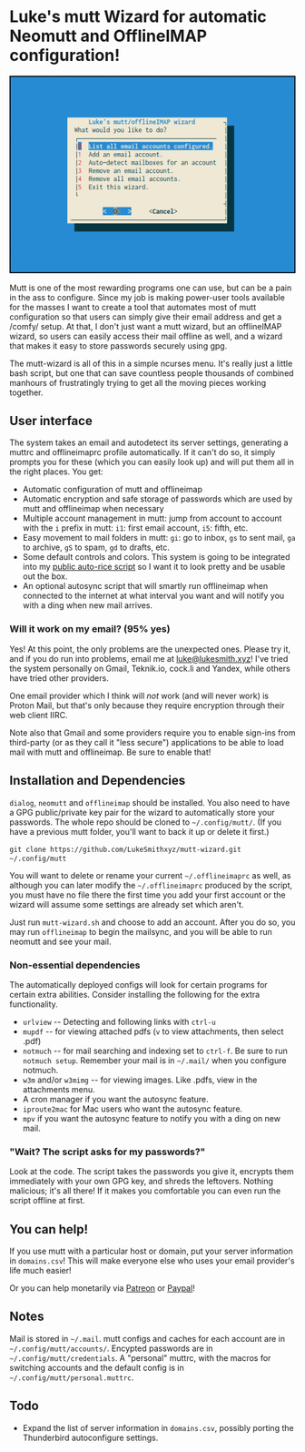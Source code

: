 # Luke's mutt Wizard for automatic Neomutt and OfflineIMAP configuration!

![mutt wizard preview](etc/mw.png)

Mutt is one of the most rewarding programs one can use, but can be a pain in the ass to configure. Since my job is making power-user tools available for the masses I want to create a tool that automates most of mutt configuration so that users can simply give their email address and get a /comfy/ setup. At that, I don't just want a mutt wizard, but an offlineIMAP wizard, so users can easily access their mail offline as well, and a wizard that makes it easy to store passwords securely using gpg.

The mutt-wizard is all of this in a simple ncurses menu. It's really just a little bash script, but one that can save countless people thousands of combined manhours of frustratingly trying to get all the moving pieces working together.

## User interface

The system takes an email and autodetect its server settings, generating a muttrc and offlineimaprc profile automatically. If it can't do so, it simply prompts you for these (which you can easily look up) and will put them all in the right places. You get:

+ Automatic configuration of mutt and offlineimap
+ Automatic encryption and safe storage of passwords which are used by mutt and offlineimap when necessary
+ Multiple account management in mutt: jump from account to account with the `i` prefix in mutt: `i1`: first email account, `i5`: fifth, etc.
+ Easy movement to mail folders in mutt: `gi`: go to inbox, `gs` to sent mail, `ga` to archive, `gS` to spam, `gd` to drafts, etc.
+ Some default controls and colors. This system is going to be integrated into my [public auto-rice script](https://larbs.xyz) so I want it to look pretty and be usable out the box.
+ An optional autosync script that will smartly run offlineimap when connected to the internet at what interval you want and will notify you with a ding when new mail arrives.

### Will it work on my email? (95% yes)

Yes! At this point, the only problems are the unexpected ones. Please try it, and if you do run into problems, email me at [luke@lukesmith.xyz](mailto:luke@lukesmith.xyz)! I've tried the system personally on Gmail, Teknik.io, cock.li and Yandex, while others have tried other providers.

One email provider which I think will *not* work (and will never work) is Proton Mail, but that's only because they require encryption through their web client IIRC.

Note also that Gmail and some providers require you to enable sign-ins from third-party (or as they call it "less secure") applications to be able to load mail with mutt and offlineimap. Be sure to enable that!

## Installation and Dependencies

`dialog`, `neomutt` and `offlineimap` should be installed. You also need to have a GPG public/private key pair for the wizard to automatically store your passwords. The whole repo should be cloned to `~/.config/mutt/`. (If you have a previous mutt folder, you'll want to back it up or delete it first.)

```
git clone https://github.com/LukeSmithxyz/mutt-wizard.git ~/.config/mutt
```

You will want to delete or rename your current `~/.offlineimaprc` as well, as although you can later modify the `~/.offlineimaprc` produced by the script, you must have no file there the first time you add your first account or the wizard will assume some settings are already set which aren't.

Just run `mutt-wizard.sh` and choose to add an account. After you do so, you may run `offlineimap` to begin the mailsync, and you will be able to run neomutt and see your mail.

### Non-essential dependencies

The automatically deployed configs will look for certain programs for certain extra abilities. Consider installing the following for the extra functionality.

+ `urlview` -- Detecting and following links with `ctrl-u`
+ `mupdf` -- for viewing attached pdfs (`v` to view attachments, then select .pdf)
+ `notmuch` -- for mail searching and indexing set to `ctrl-f`. Be sure to run `notmuch setup`. Remember your mail is in `~/.mail/` when you configure notmuch.
+ `w3m` and/or `w3mimg` -- for viewing images. Like .pdfs, view in the attachments menu.
+ A cron manager if you want the autosync feature.
+ `iproute2mac` for Mac users who want the autosync feature.
+ `mpv` if you want the autosync feature to notify you with a ding on new mail.

### "Wait? The script asks for my passwords?"

Look at the code. The script takes the passwords you give it, encrypts them immediately with your own GPG key, and shreds the leftovers. Nothing malicious; it's all there! If it makes you comfortable you can even run the script offline at first.

## You can help!

If you use mutt with a particular host or domain, put your server information in `domains.csv`! This will make everyone else who uses your email provider's life much easier!

Or you can help monetarily via [Patreon](https://patreon.com/lukesmith) or [Paypal](https://paypal.me/LukeMSmith)!

## Notes

Mail is stored in `~/.mail`. mutt configs and caches for each account are in `~/.config/mutt/accounts/`. Encypted passwords are in `~/.config/mutt/credentials`. A "personal" muttrc, with the macros for switching accounts and the default config is in `~/.config/mutt/personal.muttrc`.

## Todo

* Expand the list of server information in `domains.csv`, possibly porting the Thunderbird autoconfigure settings.
